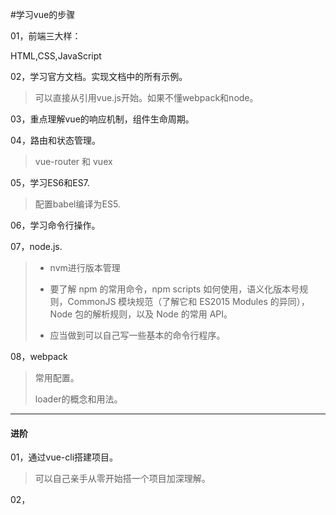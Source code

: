 #学习vue的步骤 

01，前端三大样：

HTML,CSS,JavaScript

02，学习官方文档。实现文档中的所有示例。
	
> 可以直接从引用vue.js开始。如果不懂webpack和node。 

03，重点理解vue的响应机制，组件生命周期。

04，路由和状态管理。

> vue-router 和 vuex

05，学习ES6和ES7.
> 配置babel编译为ES5.

06，学习命令行操作。

07，node.js.

> - nvm进行版本管理
>
> - 要了解 npm 的常用命令，npm scripts 如何使用，语义化版本号规则，CommonJS 模块规范（了解它和 ES2015 Modules 的异同），Node 包的解析规则，以及 Node 的常用 API。
> - 应当做到可以自己写一些基本的命令行程序。
 
08，webpack

> 常用配置。
>
> loader的概念和用法。

---

#### 进阶

01，通过vue-cli搭建项目。

> 可以自己亲手从零开始搭一个项目加深理解。
	
02，
